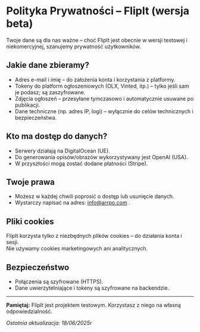 # Polityka Prywatności – FlipIt (wersja beta)

Twoje dane są dla nas ważne – choć FlipIt jest obecnie w wersji testowej i niekomercyjnej, szanujemy prywatność użytkowników.

## Jakie dane zbieramy?
- Adres e-mail i imię – do założenia konta i korzystania z platformy.
- Tokeny do platform ogłoszeniowych (OLX, Vinted, itp.) – tylko jeśli sam je podasz; są zaszyfrowane.
- Zdjęcia ogłoszeń – przesyłane tymczasowo i automatycznie usuwane po publikacji.
- Dane techniczne (np. adres IP, logi) – wyłącznie do celów technicznych i bezpieczeństwa.

## Kto ma dostęp do danych?
- Serwery działają na DigitalOcean (UE).
- Do generowania opisów/obrazów wykorzystywany jest OpenAI (USA).
- W przyszłości mogą zostać dodane płatności (Stripe).

## Twoje prawa
- Możesz w każdej chwili poprosić o dostęp lub usunięcie danych.
 - Wystarczy napisać na adres: info@arrpo.com .

## Pliki cookies
FlipIt korzysta tylko z niezbędnych plików cookies – do działania konta i sesji.  
Nie używamy cookies marketingowych ani analitycznych.

## Bezpieczeństwo
- Połączenia są szyfrowane (HTTPS).
- Dane uwierzytelniające i tokeny są szyfrowane na backendzie.

---

**Pamiętaj:** FlipIt jest projektem testowym. Korzystasz z niego na własną odpowiedzialność.

*Ostatnia aktualizacja: 18/06/2025r*
